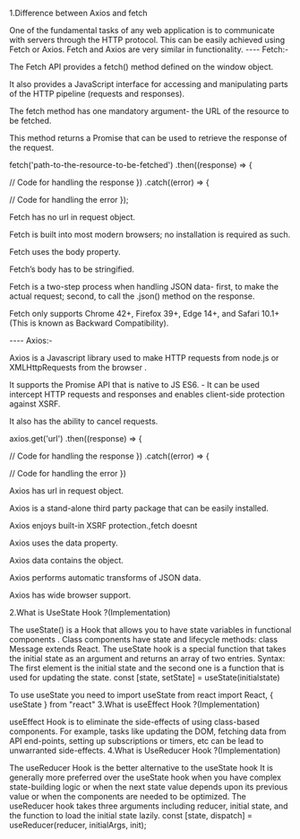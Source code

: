 1.Difference between Axios and fetch

One of the fundamental tasks of any web application is to communicate with servers through the HTTP protocol. This can be easily achieved using Fetch or Axios. Fetch and Axios are very similar in functionality.
---- Fetch:-

The Fetch API provides a fetch() method defined on the window object.

It also provides a JavaScript interface for accessing and manipulating parts of the HTTP pipeline (requests and responses).

The fetch method has one mandatory argument- the URL of the resource to be fetched.

This method returns a Promise that can be used to retrieve the response of the request.

fetch('path-to-the-resource-to-be-fetched') .then((response) => {

// Code for handling the response }) .catch((error) => {

// Code for handling the error });

Fetch has no url in request object.

Fetch is built into most modern browsers; no installation is required as such.

Fetch uses the body property.

Fetch’s body has to be stringified.

Fetch is a two-step process when handling JSON data- first, to make the actual request; second, to call the .json() method on the response.

Fetch only supports Chrome 42+, Firefox 39+, Edge 14+, and Safari 10.1+ (This is known as Backward Compatibility).

---- Axios:-

Axios is a Javascript library used to make HTTP requests from node.js or XMLHttpRequests from the browser .

It supports the Promise API that is native to JS ES6. - It can be used intercept HTTP requests and responses and enables client-side protection against XSRF.

It also has the ability to cancel requests.

axios.get('url') .then((response) => {

// Code for handling the response }) .catch((error) => {

// Code for handling the error })

Axios has url in request object.

Axios is a stand-alone third party package that can be easily installed.

Axios enjoys built-in XSRF protection.,fetch doesnt

Axios uses the data property.

Axios data contains the object.

Axios performs automatic transforms of JSON data.

Axios has wide browser support.

2.What is UseState Hook ?(Implementation)

The useState() is a Hook that allows you to have state variables in functional components .
Class components have state and lifecycle methods: class Message extends React.
The useState hook is a special function that takes the initial state as an argument and returns an array of two entries.
Syntax: The first element is the initial state and the second one is a function that is used for updating the state.
const [state, setState] = useState(initialstate)

To use useState you need to import useState from react
import React, { useState } from "react"
3.What is useEffect Hook ?(Implementation)

useEffect Hook is to eliminate the side-effects of using class-based components.
For example, tasks like updating the DOM, fetching data from API end-points, setting up subscriptions or timers, etc can be lead to unwarranted side-effects.
4.What is UseReducer Hook ?(Implementation)

The useReducer Hook is the better alternative to the useState hook
It is generally more preferred over the useState hook when you have complex state-building logic or when the next state value depends upon its previous value or when the components are needed to be optimized.
The useReducer hook takes three arguments including reducer, initial state, and the function to load the initial state lazily.
const [state, dispatch] = useReducer(reducer, initialArgs, init);